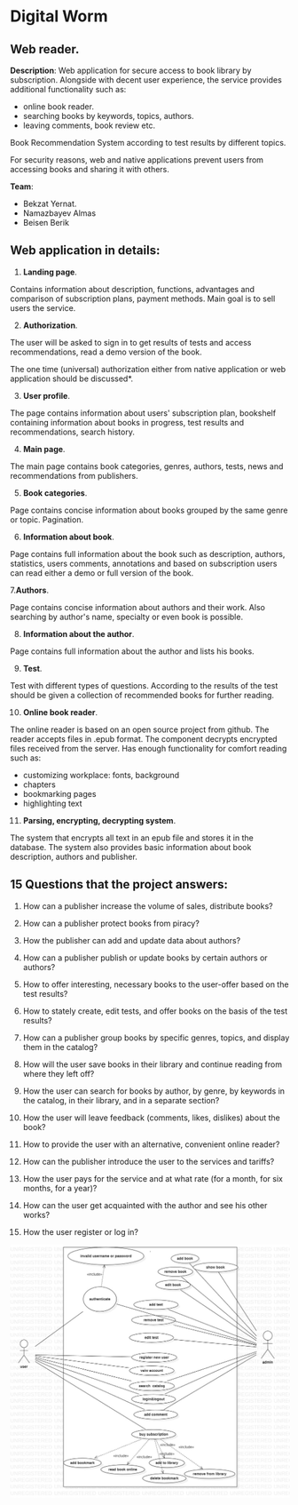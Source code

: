 # Digital Worm

## Web reader.

**Description**:
	Web application for secure access to book library by subscription. Alongside with decent user experience, the service provides additional functionality such as:
- online book reader.
- searching books by keywords, topics, authors.
- leaving comments, book review etc.

Book Recommendation System according to test results by different topics. 

For security reasons, web and native applications prevent users from accessing books and sharing it with others.

**Team**:
 - Bekzat Yernat.
 - Namazbayev Almas
 - Beisen Berik

## Web application in details:
1. **Landing page**.

Contains information about description, functions, advantages and comparison of subscription plans, payment methods. Main goal is to sell users the service.

2. **Authorization**.

The user will be asked to sign in to get results of tests and access recommendations, read a demo version of the book. 

The one time (universal) authorization either from native application or web application should be discussed*. 

3. **User profile**.

The page contains information about users' subscription plan, bookshelf containing information about books in progress, test results and recommendations, search history.

4. **Main page**.

The main page contains book categories, genres, authors, tests, news and recommendations from publishers.

5. **Book categories**.

Page contains concise information about books grouped by the same genre or topic. Pagination.

6. **Information about book**.

Page contains full information about the book such as description, authors, statistics, users comments, annotations and based on subscription users can read either a demo or full version of the book. 

7.**Authors**.

Page contains concise information about authors and their work. Also searching by author's name, specialty or even book is possible.

8. **Information about the author**.

Page contains full information about the author and lists his books.

9. **Test**.

Test with different types of questions. According to the results of the test should be given a collection of recommended books for further reading.

10. **Online book reader**.

The online reader is based on an open source project from github. The reader accepts files in .epub format. The component decrypts encrypted files received from the server. Has enough functionality for comfort reading such as: 
- customizing workplace: fonts, background
- chapters
- bookmarking pages
- highlighting text

11. **Parsing, encrypting, decrypting system**.

The system that encrypts all text in an epub file and stores it in the database. The system also provides basic information about book description, authors and publisher.

## 15 Questions that the project answers:

1. How can a publisher increase the volume of sales, distribute books?

2. How can a publisher protect books from piracy?

3. How the publisher can add and update data about authors?

4. How can a publisher publish or update books by certain authors or authors?

5. How to offer interesting, necessary books to the user-offer based on the test results?

6. How to stately create, edit tests, and offer books on the basis of the test results?

7. How can a publisher group books by specific genres, topics, and display them in the catalog?

8. How will the user save books in their library and continue reading from where they left off?

9. How the user can search for books by author, by genre, by keywords in the catalog, in their library, and in a separate section?

10. How the user will leave feedback (comments, likes, dislikes) about the book?

11. How to provide the user with an alternative, convenient online reader?

12. How can the publisher introduce the user to the services and tariffs? 

13. How the user pays for the service and at what rate (for a month, for six months, for a year)?

14. How can the user get acquainted with the author and see his other works?

15. How the user register or log in? 

![alt text](https://github.com/29DigitSoftware/DigitalWorm/blob/main/29Digit-UseCase-UML.png.)
